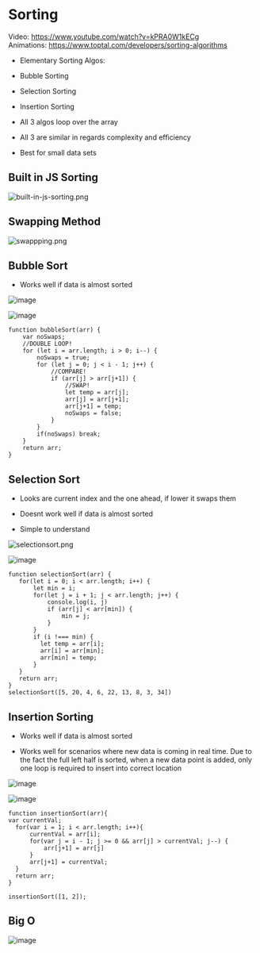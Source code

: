 # Sorting
Video: https://www.youtube.com/watch?v=kPRA0W1kECg </br>
Animations: https://www.toptal.com/developers/sorting-algorithms

 - Elementary Sorting Algos:
  - Bubble Sorting
  - Selection Sorting
  - Insertion Sorting

 - All 3 algos loop over the array
 - All 3 are similar in regards complexity and efficiency
 - Best for small data sets

## Built in JS Sorting
![built-in-js-sorting.png](screenshots/built-in-js-sorting.png)

## Swapping Method
![swappping.png](screenshots/swapping.png)

## Bubble Sort

 - Works well if data is almost sorted

![image](screenshots/bubblesort.png)

![image](screenshots/bubblesort-pseudocode.png)

```
function bubbleSort(arr) {
    var noSwaps;
    //DOUBLE LOOP!
    for (let i = arr.length; i > 0; i--) {
        noSwaps = true;
        for (let j = 0; j < i - 1; j++) {
            //COMPARE!
            if (arr[j] > arr[j+1]) {
                //SWAP!
                let temp = arr[j];
                arr[j] = arr[j+1];
                arr[j+1] = temp;
                noSwaps = false;
            }
        }
        if(noSwaps) break;
    }
    return arr;
}
```

## Selection Sort

 - Looks are current index and the one ahead, if lower it swaps them

 - Doesnt work well if data is almost sorted

 - Simple to understand

![selectionsort.png](screenshots/selectionsort.png)

![image](screenshots/selection-pseudocode.png)

 ```
 function selectionSort(arr) {
    for(let i = 0; i < arr.length; i++) {
        let min = i;
        for(let j = i + 1; j < arr.length; j++) {
            console.log(i, j)
            if (arr[j] < arr[min]) {
                min = j;
            }
        }
        if (i !=== min) {
          let temp = arr[i];
          arr[i] = arr[min];
          arr[min] = temp;
        }
    }
    return arr;
}
selectionSort([5, 20, 4, 6, 22, 13, 8, 3, 34])
```

## Insertion Sorting

 - Works well if data is almost sorted

 - Works well for scenarios where new data is coming in real time. Due to the fact the full left half is sorted, when a new data point is added, only one loop is required to insert into correct location

![image](screenshots/insertion.png)

![image](screenshots/insertion-pseudocode.png)

```
function insertionSort(arr){
var currentVal;
  for(var i = 1; i < arr.length; i++){
      currentVal = arr[i];
      for(var j = i - 1; j >= 0 && arr[j] > currentVal; j--) {
          arr[j+1] = arr[j]
      }
      arr[j+1] = currentVal;
  }
  return arr;
}

insertionSort([1, 2]);
```

## Big O
![image](screenshots/sortingbigo.png)
